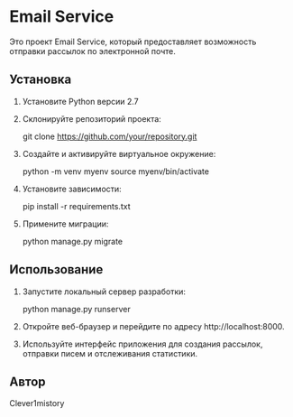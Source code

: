 
# Email Service

Это проект Email Service, который предоставляет возможность отправки рассылок по электронной почте.

## Установка

1. Установите Python версии 2.7

2. Склонируйте репозиторий проекта:

    
    git clone https://github.com/your/repository.git
    


3. Создайте и активируйте виртуальное окружение:

    python -m venv myenv
    source myenv/bin/activate
    

4. Установите зависимости:

    pip install -r requirements.txt
    

5. Примените миграции:

    python manage.py migrate
    

## Использование

1. Запустите локальный сервер разработки:

    python manage.py runserver
    

2. Откройте веб-браузер и перейдите по адресу http://localhost:8000.

3. Используйте интерфейс приложения для создания рассылок, отправки писем и отслеживания статистики.

## Автор

Clever1mistory
